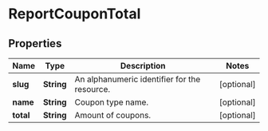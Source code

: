 

# ReportCouponTotal


## Properties

Name | Type | Description | Notes
------------ | ------------- | ------------- | -------------
**slug** | **String** | An alphanumeric identifier for the resource. |  [optional]
**name** | **String** | Coupon type name. |  [optional]
**total** | **String** | Amount of coupons. |  [optional]



